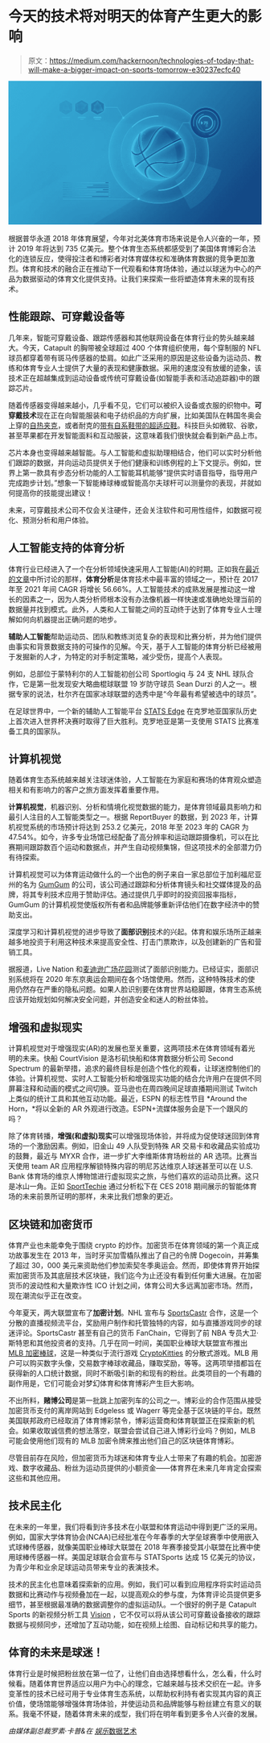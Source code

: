 # 今天的技术将对明天的体育产生更大的影响

> 原文：<https://medium.com/hackernoon/technologies-of-today-that-will-make-a-bigger-impact-on-sports-tomorrow-e30237ecfc40>

![](img/67f2a15d8980dbd08996e4188f8209b0.png)

根据普华永道 2018 年体育展望，今年对北美体育市场来说是令人兴奋的一年，预计 2019 年将达到 735 亿美元。整个体育生态系统都感受到了美国体育博彩合法化的连锁反应，使得投注者和博彩者对体育媒体权和准确体育数据的竞争更加激烈。体育和技术的融合正在推动下一代观看和体育场体验，通过以球迷为中心的产品为数据驱动的体育文化提供支持。让我们来探索一些将塑造体育未来的现有技术。

## 性能跟踪、可穿戴设备等

几年来，智能可穿戴设备、跟踪传感器和其他联网设备在体育行业的势头越来越大。今天，Catapult 的胸带被全球超过 400 个体育组织使用，每个穿制服的 NFL 球员都穿着带有斑马传感器的垫肩。如此广泛采用的原因是这些设备为运动员、教练和体育专业人士提供了大量的表现和健康数据。采用的速度没有放缓的迹象，该技术正在超越集成到运动设备或传统可穿戴设备(如智能手表和活动追踪器)中的跟踪芯片。

随着传感器变得越来越小，几乎看不见，它们可以被织入设备或衣服的织物中。**可穿戴技术**现在正在向智能服装和电子纺织品的方向扩展，比如美国队在韩国冬奥会上穿的[自热夹克](https://www.cbsnews.com/news/team-usas-olympic-jackets-came-with-heating-technology/)，或者耐克的[带有自系鞋带的超适应鞋](https://footwearnews.com/2018/focus/athletic-outdoor/nike-hyper-adapt-sneaker-release-info-1202686092/)。科技巨头如微软、谷歌，甚至苹果都在开发智能面料和互动服装，这意味着我们很快就会看到新产品上市。

芯片本身也变得越来越智能。与人工智能和虚拟助理相结合，他们可以实时分析他们跟踪的数据，并向运动员提供关于他们健康和训练例程的上下文提示。例如，世界上第一款具有步态分析功能的人工智能耳机能够“提供实时语音指导，指导用户完成跑步计划。”想象一下智能棒球棒或智能高尔夫球杆可以测量你的表现，并就如何提高你的技能提出建议！

未来，可穿戴技术公司不仅会关注硬件，还会关注软件和可用性组件，如数据可视化、预测分析和用户体验。

## 人工智能支持的体育分析

体育行业已经进入了一个在分析领域快速采用人工智能(AI)的时期。正如我在[最近的文章](https://hackernoon.com/how-sports-teams-athletes-and-fans-reap-the-rewards-of-big-data-22d07a85f7fc)中所讨论的那样，**体育分析**是体育技术中最丰富的领域之一，预计在 2017 年至 2021 年间 CAGR 将增长 56.66%。人工智能技术的成熟发展是推动这一增长的因素之一，因为人类分析师根本没有办法像机器一样快速或准确地处理当前的数据量并找到模式。此外，人类和人工智能之间的互动终于达到了体育专业人士理解如何向机器提出正确问题的地步。

**辅助人工智能**帮助运动员、团队和教练浏览复杂的表现和比赛分析，并为他们提供由事实和背景数据支持的可操作的见解。今天，基于人工智能的体育分析已经被用于发掘新的人才，为特定的对手制定策略，减少受伤，提高个人表现。

例如，总部位于蒙特利尔的人工智能初创公司 Sportlogiq 与 24 支 NHL 球队合作，它是第一批发现安大略曲棍球联盟 19 岁防守球员 Sean Durzi 的人之一。根据专家的说法，杜尔齐在国家冰球联盟的选秀中是“今年最有希望被选中的球员”。

在足球世界中，一个新的辅助人工智能平台 [STATS Edge](https://www.stats.com/press-releases/stats-delivers-revolutionary-artificial-intelligence-powered-tool-with-stats-edge/) 在克罗地亚国家队历史上首次进入世界杯决赛时取得了巨大胜利。克罗地亚是第一支使用 STATS 比赛准备工具的国家队。

## 计算机视觉

随着体育生态系统越来越关注球迷体验，人工智能在为家庭和赛场的体育观众塑造相关和有影响力的客户之旅方面发挥着重要作用。

**计算机视觉**，机器识别、分析和情境化视觉数据的能力，是体育领域最具影响力和最引人注目的人工智能类型之一。根据 ReportBuyer 的数据，到 2023 年，计算机视觉系统的市场预计将达到 253.2 亿美元，2018 年至 2023 年的 CAGR 为 47.54%。如今，许多专业场馆已经配备了高分辨率和运动跟踪摄像机，可以在比赛期间跟踪数百个运动和数据点，并产生自动视频集锦，但这项技术的全部潜力仍有待探索。

计算机视觉可以为体育运动做什么的一个出色的例子来自一家总部位于加利福尼亚州的名为 [GumGum](https://gumgum.com/sports) 的公司，该公司通过跟踪和分析体育镜头和社交媒体提及的品牌，将其专利技术应用于赞助评估。通过提供几乎即时的投资回报率指标，GumGum 的计算机视觉使版权所有者和品牌能够重新评估他们在数字经济中的赞助支出。

深度学习和计算机视觉的进步导致了**面部识别**技术的兴起。体育和娱乐场所正越来越多地投资于利用这种技术来提高安全性、打击门票欺诈，以及创建新的广告和营销工具。

据报道，Live Nation 和[麦迪逊广场花园](https://www.sporttechie.com/report-msg-adopts-facial-recognition-at-arena-gates-for-security/)测试了面部识别能力。已经证实，面部识别系统将在 2020 年东京奥运会期间在各个场馆使用。然而，这种特殊技术的使用仍然存在严重的隐私问题。如果人脸识别要在体育世界站稳脚跟，体育生态系统应该开始规划如何解决安全问题，并创造安全和迷人的粉丝体验。

## 增强和虚拟现实

计算机视觉对于增强现实(AR)的发展也至关重要，这两项技术在体育领域有着光明的未来。快船 CourtVision 是洛杉矶快船和体育数据分析公司 Second Spectrum 的最新举措，追求的最终目标是创造个性化的观看，让球迷控制他们的体验。计算机视觉、实时人工智能分析和增强现实功能的结合允许用户在提供不同屏幕注释和动画的模式之间切换。亚马逊也在周四晚间足球直播期间测试 Twitch 上类似的统计工具和其他互动功能。最近，ESPN 的标志性节目 *Around the Horn，*将以全新的 AR 外观进行改造。ESPN+流媒体服务会是下一个跟风的吗？

除了体育转播，**增强(和虚拟)现实**可以增强现场体验，并将成为促使球迷回到体育场的一个激励因素。例如，旧金山 49 人队受到特殊 AR 交易卡和收藏品实验成功的鼓舞，最近与 MYXR 合作，进一步扩大李维斯体育场粉丝的 AR 选项。比赛当天使用 team AR 应用程序解锁特殊内容的明尼苏达维京人球迷甚至可以在 U.S. Bank 体育场的维京人博物馆进行虚拟现实之旅，与他们喜欢的运动员比赛。这只是冰山一角。正如 [SportTechie](https://www.sporttechie.com/panasonic-vision-2030-smart-sports-venues-why-realistic/) 通过分析松下在 CES 2018 期间展示的智能体育场的未来前景所证明的那样，未来比我们想象的更近。

## 区块链和加密货币

体育产业也未能幸免于围绕 crypto 的炒作。加密货币在体育领域的第一个真正成功故事发生在 2013 年，当时牙买加雪橇队推出了自己的令牌 Dogecoin，并筹集了超过 30，000 美元来资助他们参加索契冬季奥运会。然而，即使体育界开始探索加密货币及其底层技术区块链，我们迄今为止还没有看到任何重大进展。在加密货币的波动性和大量欺诈性 ICO 计划之间，体育公司大多远离加密市场。然而，现在潮流似乎正在改变。

今年夏天，两大联盟宣布了**加密计划**。NHL 宣布与 [SportsCastr](https://www.investopedia.com/news/online-deal-will-pay-nfl-players-cryptocurrency/) 合作，这是一个分散的直播视频流平台，奖励用户制作和托管独特的内容，如与直播游戏同步的球迷评论。SportsCastr 甚至有自己的货币 FanChain，它得到了前 NBA 专员大卫·斯特恩和其他投资者的支持。几乎在同一时间，美国职业棒球大联盟宣布推出 [MLB 加密棒球](https://mlbcryptobaseball.com/)，这是一种类似于流行游戏 [CryptoKitties](https://www.cryptokitties.co/) 的分散式游戏。MLB 用户可以购买数字头像，交易数字棒球收藏品，赚取奖励，等等。这两项举措都旨在获得新的人口统计数据，同时不断吸引新的和现有的粉丝。此类项目的一个有趣的副作用是，它们可能会对梦幻体育和体育博彩产生巨大影响。

不出所料，**赌博公司**是第一批跳上加密列车的公司之一。博彩业的合作范围从接受加密货币支付的离岸网站到 Edgeless 或 Wagerr 等完全基于区块链的平台。既然美国联邦政府已经取消了体育博彩禁令，博彩运营商和体育联盟正在探索新的机会。如果收取诚信费的想法落空，联盟会尝试自己进入博彩行业吗？例如，MLB 可能会使用他们现有的 MLB 加密令牌来推出他们自己的区块链体育博彩。

尽管目前存在风险，但加密货币为球迷和体育专业人士带来了有趣的机会。加密游戏、数字收藏品、粉丝为运动员提供的小额资金——体育界在未来几年肯定会探索这些和其他应用。

## 技术民主化

在未来的一年里，我们将看到许多技术在小联盟和体育运动中得到更广泛的采用。例如，国家大学体育协会(NCAA)已经批准在今年春季的大学垒球赛季中使用嵌入式球棒传感器，就像美国职业棒球大联盟在 2018 年赛季接受其小联盟在比赛中使用球棒传感器一样。美国足球联合会宣布与 STATSports 达成 15 亿美元的协议，为青少年和业余足球运动员带来专业的表演技术。

技术的民主化也意味着探索新的应用。例如，我们可以看到应用程序将实时运动员数据和比赛动作与视频叠加在一起，以提高观众的参与度，为体育评论员提供更多细节，甚至根据最准确的数据调整你的虚拟运动队。一个很好的例子是 Catapult Sports 的新视频分析工具 [Vision](https://www.catapultsports.com/products/vision) ，它不仅可以将从该公司可穿戴设备接收的跟踪数据与视频同步，还增加了互动功能，如在视频上绘图、自动标记和共享的能力。

## 体育的未来是球迷！

体育行业是时候把粉丝放在第一位了，让他们自由选择想看什么，怎么看，什么时候看。随着体育世界适应以用户为中心的理念，它越来越与技术交织在一起。许多变革性的技术已经可用于专业体育生态系统，以帮助权利持有者实现其内容的真正价值，使场馆能够增强体育场体验，并使运动员和品牌能够与粉丝建立有意义的联系。我毫不怀疑，随着体育未来的成型，我们将在明年看到更多令人兴奋的发展。

*由媒体副总裁罗素·卡普&在* [*娱乐*数据艺术](https://www.dataart.com/industry/media-and-entertainment?utm_source=medium.com&utm_medium=referral&utm_campaign=m-regular&utm_content=rkarp-hn-techs)